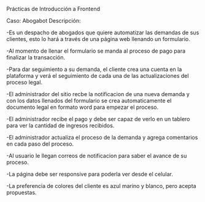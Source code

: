 Prácticas de Introducción a Frontend

Caso: Abogabot Descripción:

-Es un despacho de abogados que quiere automatizar las demandas de sus clientes, esto lo hará a través de una página web llenando un formulario.

-Al momento de llenar el formulario se manda al proceso de pago para finalizar la transacción.

-Para dar seguimiento a su demanda, el cliente crea una cuenta en la plataforma y verá el seguimiento de cada una de las actualizaciones del proceso legal.

-El administrador del sitio recbe la notificacion de una nueva demanda y con los datos llenados del formulario se crea automaticamente el documento legal en formato word para empezar el proceso.

-El administrador recibe el pago y debe ser capaz de verlo en un tablero para ver la cantidad de ingresos recibidos.

-El administrador actualiza el proceso de la demanda y agrega comentarios en cada paso del proceso.

-Al usuario le llegan correos de notificacion para saber el avance de su proceso.

-La página debe ser responsive para poderla ver desde el celular.

-La preferencia de colores del cliente es azul marino y blanco, pero acepta propuestas.
